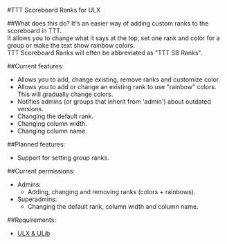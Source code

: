 #TTT Scoreboard Ranks for ULX

##What does this do?
It's an easier way of adding custom ranks to the scoreboard in TTT.  
It allows you to change what it says at the top, set one rank and color for a group or make the text show rainbow colors.  
TTT Scoreboard Ranks will often be abbreviated as "TTT SB Ranks".

##Current features:
- Allows you to add, change existing, remove ranks and customize color.
- Allows you to add or change an existing rank to use "rainbow" colors. This will gradually change colors.
- Notifies admins (or groups that inherit from 'admin') about outdated versions.
- Changing the default rank.
- Changing column width.
- Changing column name.
  
##Planned features:
- Support for setting group ranks.

##Current permissions:
- Admins:
    - Adding, changing and removing ranks (colors + rainbows).
- Superadmins:
    - Changing the default rank, column width and column name.
  
##Requirements:
- [ULX & ULib](http://ulyssesmod.net/)